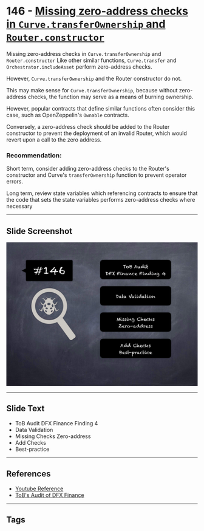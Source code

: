 
# 146 - [Missing zero-address checks in `Curve.transferOwnership` and `Router.constructor`](./Missing%20zero-address%20checks%20in%20`Curve.transferOwnership`%20and%20`Router.constructor`.md)

Missing zero-address checks in `Curve.transferOwnership` and `Router.constructor` Like other similar functions, `Curve.transfer` and `Orchestrator.includeAsset` perform zero-address checks. 

However, `Curve.transferOwnership` and the Router constructor do not. 

This may make sense for `Curve.transferOwnership`, because without zero-address checks, the function may serve as a means of burning ownership. 

However, popular contracts that define similar functions often consider this case, such as OpenZeppelin's `Ownable` contracts. 

Conversely, a zero-address check should be added to the Router constructor to prevent the deployment of an invalid Router, which would revert upon a call to the zero address.

### Recommendation:
Short term, consider adding zero-address checks to the Router's constructor and Curve's `transferOwnership` function to prevent operator errors. 

Long term, review state variables which referencing contracts to ensure that the code that sets the state variables performs zero-address checks where necessary
___
## Slide Screenshot
![146.png](../../images/8.%20Audit%20Findings%20201/146.png)
___
## Slide Text
- ToB Audit DFX Finance Finding 4
- Data Validation
- Missing Checks Zero-address
- Add Checks
- Best-practice
___
## References
- [Youtube Reference](https://youtu.be/zAzNDwu23UI?t=316)
- [ToB's Audit of DFX Finance](https://github.com/dfx-finance/protocol/blob/main/audits/2021-05-03-Trail_of_Bits.pdf)
___
## Tags
